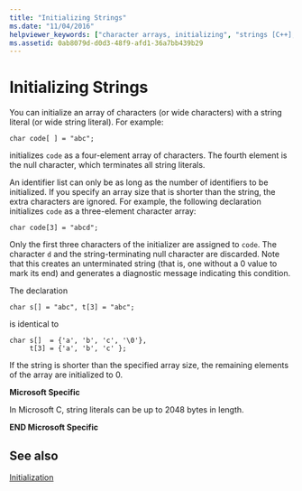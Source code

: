 ```yaml
---
title: "Initializing Strings"
ms.date: "11/04/2016"
helpviewer_keywords: ["character arrays, initializing", "strings [C++], initializing", "initializing arrays, strings"]
ms.assetid: 0ab8079d-d0d3-48f9-afd1-36a7bb439b29
---
```

# Initializing Strings

You can initialize an array of characters (or wide characters) with a string literal (or wide string literal). For example:

```
char code[ ] = "abc";
```

initializes `code` as a four-element array of characters. The fourth element is the null character, which terminates all string literals.

An identifier list can only be as long as the number of identifiers to be initialized. If you specify an array size that is shorter than the string, the extra characters are ignored. For example, the following declaration initializes `code` as a three-element character array:

```
char code[3] = "abcd";
```

Only the first three characters of the initializer are assigned to `code`. The character `d` and the string-terminating null character are discarded. Note that this creates an unterminated string (that is, one without a 0 value to mark its end) and generates a diagnostic message indicating this condition.

The declaration

```
char s[] = "abc", t[3] = "abc";
```

is identical to

```
char s[]  = {'a', 'b', 'c', '\0'},
     t[3] = {'a', 'b', 'c' };
```

If the string is shorter than the specified array size, the remaining elements of the array are initialized to 0.

**Microsoft Specific**

In Microsoft C, string literals can be up to 2048 bytes in length.

**END Microsoft Specific**

## See also

[Initialization](../c-language/initialization.md)
